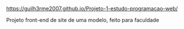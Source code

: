https://guilh3rme2007.github.io/Projeto-1-estudo-programacao-web/

Projeto front-end de site de uma modelo, feito para faculdade
